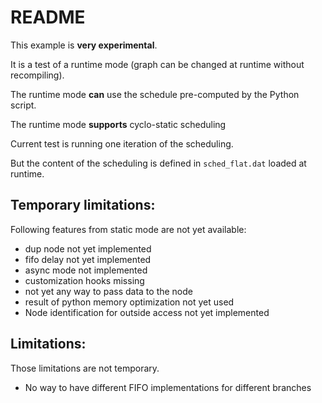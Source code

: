 # README

This example is **very experimental**.

It is a test of a runtime mode (graph can be changed at runtime without recompiling).

The runtime mode **can** use the schedule pre-computed by the Python script.

The runtime mode **supports** cyclo-static scheduling

Current test is running one iteration of the scheduling.

But the content of the scheduling is defined in `sched_flat.dat` loaded at runtime.



## Temporary limitations:

Following features from static mode are not yet available:

* dup node not yet implemented
* fifo delay not yet implemented
* async mode not implemented
* customization hooks missing
* not yet any way to pass data to the node
* result of python memory optimization not yet used
* Node identification for outside access not yet implemented

## Limitations:

Those limitations are not temporary.

* No way to have different FIFO implementations for different branches
